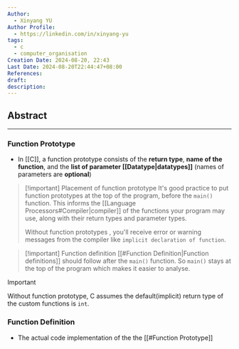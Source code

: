 ```yaml
---
Author:
  - Xinyang YU
Author Profile:
  - https://linkedin.com/in/xinyang-yu
tags:
  - c
  - computer_organisation
Creation Date: 2024-08-20, 22:43
Last Date: 2024-08-20T22:44:47+08:00
References: 
draft: 
description: 
---
```

## Abstract
---


### Function Prototype
- In [[C]], a function prototype consists of the **return type**, **name of the function**, and the **list of parameter [[Datatype|datatypes]]** (names of parameters are **optional**)

>[!important] Placement of function prototype
> It's good practice to put function prototypes at the top of the program, before the `main()` function. This informs the [[Language Processors#Compiler|compiler]] of the functions your program may use, along with their return types and parameter types.
>  
> Without function prototypes , you'll receive error or warning messages from the compiler like `implicit declaration of function`.

>[!important] Function definition
> [[#Function Definition|Function definitions]] should follow after the `main()` function. So `main()` stays at the top of the program which makes it easier to analyse.

>[!important]
> Without function prototype, C assumes the default(implicit) return type of the custom functions is `int`.
> 

### Function Definition
- The actual code implementation of the the [[#Function Prototype]]